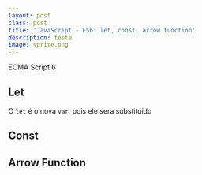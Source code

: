 ```yaml
---
layout: post
class: post
title: 'JavaScript - ES6: let, const, arrow function'
description: teste
image: sprite.png
---
```


ECMA Script 6

## Let

O <code>let</code> é o nova <code>var</code>, pois ele sera substituído

## Const

## Arrow Function

